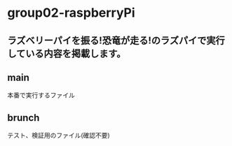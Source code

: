 # group02-raspberryPi
## ラズベリーパイを振る!恐竜が走る!のラズパイで実行している内容を掲載します。
## main
本番で実行するファイル
## brunch
テスト、検証用のファイル(確認不要)
